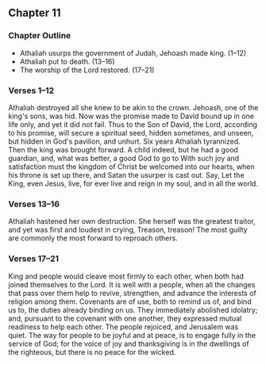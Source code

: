 ## Chapter 11

### Chapter Outline

- Athaliah usurps the government of Judah, Jehoash made king. (1–12)
- Athaliah put to death. (13–16)
- The worship of the Lord restored. (17–21)

### Verses 1–12

Athaliah destroyed all she knew to be akin to the crown. Jehoash, one of the king's sons, was hid. Now was the promise made to David bound up in one life only, and yet it did not fail. Thus to the Son of David, the Lord, according to his promise, will secure a spiritual seed, hidden sometimes, and unseen, but hidden in God's pavilion, and unhurt. Six years Athaliah tyrannized. Then the king was brought forward. A child indeed, but he had a good guardian, and, what was better, a good God to go to With such joy and satisfaction must the kingdom of Christ be welcomed into our hearts, when his throne is set up there, and Satan the usurper is cast out. Say, Let the King, even Jesus, live, for ever live and reign in my soul, and in all the world.

### Verses 13–16

Athaliah hastened her own destruction. She herself was the greatest traitor, and yet was first and loudest in crying, Treason, treason! The most guilty are commonly the most forward to reproach others.

### Verses 17–21

King and people would cleave most firmly to each other, when both had joined themselves to the Lord. It is well with a people, when all the changes that pass over them help to revive, strengthen, and advance the interests of religion among them. Covenants are of use, both to remind us of, and bind us to, the duties already binding on us. They immediately abolished idolatry; and, pursuant to the covenant with one another, they expressed mutual readiness to help each other. The people rejoiced, and Jerusalem was quiet. The way for people to be joyful and at peace, is to engage fully in the service of God; for the voice of joy and thanksgiving is in the dwellings of the righteous, but there is no peace for the wicked.

